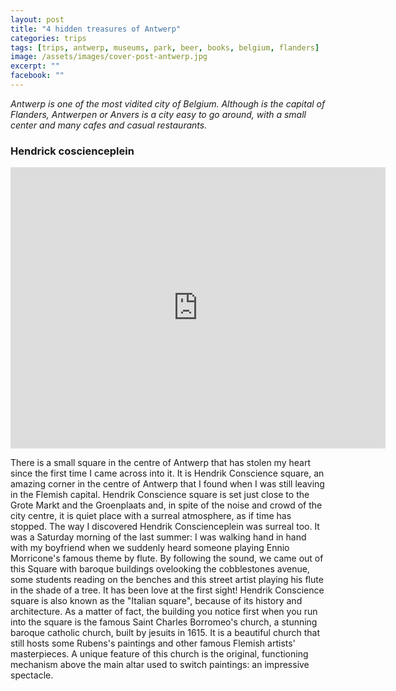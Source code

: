 ```yaml
---
layout: post
title: "4 hidden treasures of Antwerp"
categories: trips
tags: [trips, antwerp, museums, park, beer, books, belgium, flanders]
image: /assets/images/cover-post-antwerp.jpg
excerpt: ""
facebook: ""
---
```


_Antwerp is one of the most vidited city of Belgium. Although is the capital of Flanders, Antwerpen or Anvers is a city easy to go around, with a small center and many cafes and casual restaurants._

### Hendrick coscienceplein

<iframe src="https://www.google.com/maps/embed?pb=!1m18!1m12!1m3!1d2498.889352199003!2d4.402057415668521!3d51.22111393941572!2m3!1f0!2f0!3f0!3m2!1i1024!2i768!4f13.1!3m3!1m2!1s0x47c3f6f7f4f45f75%3A0xf238f0591cd90e99!2sHendrik+Conscienceplein%2C+2000+Antwerpen%2C+Belgio!5e0!3m2!1sit!2sie!4v1512414449242" width="600" height="450" frameborder="0" style="border:0" allowfullscreen></iframe>

There is a small square in the centre of Antwerp that has stolen my heart since the first time I came across into it. It is Hendrik Conscience square, an amazing corner in the centre of Antwerp that I found when I was still leaving in the Flemish capital.
Hendrik Conscience square is set just close to the Grote Markt and the Groenplaats and, in spite of the noise and crowd of the city centre, it is quiet place with a surreal atmosphere, as if time has stopped.
The way I discovered Hendrik Conscienceplein was surreal too. It was a Saturday morning of the last summer: I was walking hand in hand with my boyfriend when we suddenly heard someone playing Ennio Morricone's famous theme by flute. By following the sound, we came out of this Square with baroque buildings ovelooking the cobblestones avenue, some students reading on the benches and this street artist playing his flute in the shade of a tree. It has been love at the first sight!
Hendrik Conscience square is also known as the "Italian square", because of its history and architecture. As a matter of fact, the building you notice first when you run into the square is the famous Saint Charles Borromeo's church, a stunning baroque catholic church, built  by jesuits in 1615. It is a beautiful church that still hosts some Rubens's paintings and other famous Flemish artists' masterpieces.
A unique feature of this church is the original, functioning mechanism above the main altar used to switch paintings: an impressive spectacle.
